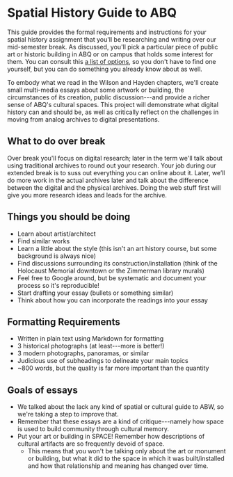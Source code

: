 ---
---

# Spatial History Guide to ABQ
This guide provides the formal requirements and instructions for your spatial history assignment that you'll be researching and writing over our mid-semester break. As discussed, you'll pick a particular piece of public art or historic building in ABQ or on campus that holds some interest for them. You can consult this [a list of options](historic-places), so you don't have to find one yourself, but you can do something you already know about as well.

To embody what we read in the Wilson and Hayden chapters, we'll create small multi-media essays about some artwork or building, the circumstances of its creation, public discussion---and provide a richer sense of ABQ's cultural spaces. This project will demonstrate what digital history can and should be, as well as critically reflect on the challenges in moving from analog archives to digital presentations.

## What to do over break
Over break you'll focus on digital research; later in the term we'll talk about using traditional archives to round out your research. Your job during our extended break is to suss out everything you can online about it. Later, we’ll do more work in the actual archives later and talk about the difference between the digital and the physical archives. Doing the web stuff first will give you more research ideas and leads for the archive.

## Things you should be doing
- Learn about artist/architect
- Find similar works
- Learn a little about the style (this isn't an art history course, but some background is always nice)
- Find discussions surrounding its construction/installation (think of the Holocaust Memorial downtown or the Zimmerman library murals)
- Feel free to Google around, but be systematic and document your process so it's reproducible!
- Start drafting your essay (bullets or something similar)
- Think about how you can incorporate the readings into your essay

## Formatting Requirements
- Written in plain text using Markdown for formatting
- 3 historical photographs (at least---more is better!)
- 3 modern photographs, panoramas, or similar
- Judicious use of subheadings to delineate your main topics
- ~800 words, but the quality is far more important than the quantity


## Goals of essays
- We talked about the lack any kind of spatial or cultural guide to ABW, so we're taking a step to improve that.
- Remember that these essays are a kind of critique---namely how space is used to build community through cultural memory.
- Put your art or building in SPACE! Remember how descriptions of cultural artifacts are so frequently devoid of space.
  - This means that you won't be talking only about the art or monument or building, but what it did to the space in which it was built/installed and how that relationship and meaning has changed over time.
